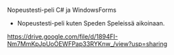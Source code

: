 Nopeustesti-peli C# ja WindowsForms

- Nopeustesti-peli kuten Speden Speleissä aikoinaan.

https://drive.google.com/file/d/1894FI-Nm7MmKpJpUoOEWFPap33RYKnw_/view?usp=sharing
